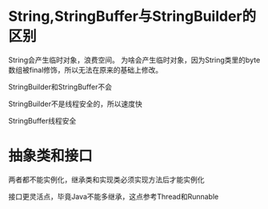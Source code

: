 # String,StringBuffer与StringBuilder的区别

String会产生临时对象，浪费空间。 为啥会产生临时对象，因为String类里的byte数组被final修饰，所以无法在原来的基础上修改。

StringBuilder和StringBuffer不会

StringBuilder不是线程安全的，所以速度快

StringBuffer线程安全





# 抽象类和接口

两者都不能实例化，继承类和实现类必须实现方法后才能实例化

接口更灵活点，毕竟Java不能多继承，这点参考Thread和Runnable